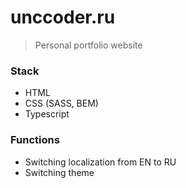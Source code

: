 # unccoder.ru
> Personal portfolio website


### Stack
* HTML
* CSS (SASS, BEM)
* Typescript

### Functions
* Switching localization from EN to RU 
* Switching theme
